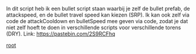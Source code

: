 In dit script heb ik een bullet script staan waarbij je zelf de bullet prefab, de attackspeed, en de bullet travel speed kan kiezen (SRP).
Ik kan ook zelf via code de attackCooldown en bulletSpeed mee geven via code, zodat je dat niet zelf hoeft te doen in verschillende scripts voor verschillende torens (DRY). 
Link: https://pastebin.com/2S9RCFhq

[root](https://github.com/GaMerijn2/SD2TowerDefence/tree/develop/TD)




